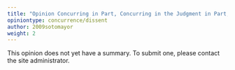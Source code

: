 ```yaml
---
title: "Opinion Concurring in Part, Concurring in the Judgment in Part, and Dissenting in Part"
opiniontype: concurrence/dissent
author: 2009sotomayor
weight: 2
---
```

This opinion does not yet have a summary. To submit one, please contact the site administrator.